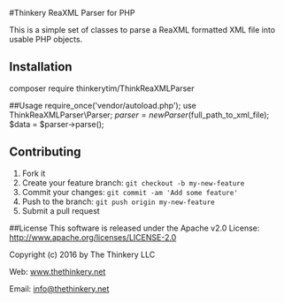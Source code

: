 #Thinkery ReaXML Parser for PHP

This is a simple set of classes to parse a ReaXML formatted XML file into usable PHP objects.

## Installation
composer require thinkerytim/ThinkReaXMLParser

##Usage
    require_once('vendor/autoload.php');
    use ThinkReaXMLParser\Parser;
    $parser = new Parser($full_path_to_xml_file);
    $data = $parser->parse();

## Contributing
1. Fork it
2. Create your feature branch: `git checkout -b my-new-feature`
3. Commit your changes: `git commit -am 'Add some feature'`
4. Push to the branch: `git push origin my-new-feature`
5. Submit a pull request

##License
This software is released under the Apache v2.0 License:
http://www.apache.org/licenses/LICENSE-2.0

Copyright (c) 2016 by The Thinkery LLC

Web: www.thethinkery.net

Email: info@thethinkery.net
